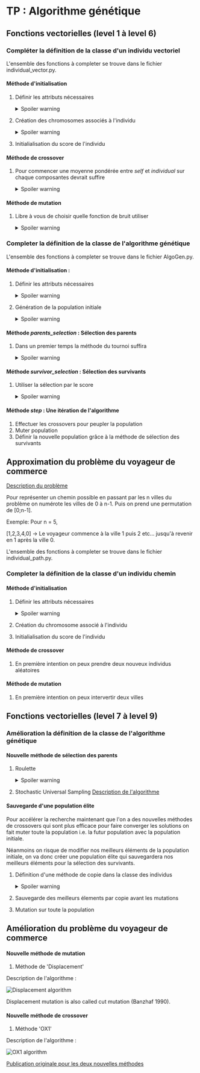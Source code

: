 # TP : Algorithme génétique

## Fonctions vectorielles (level 1 à level 6)

### Compléter la définition de la classe d'un individu vectoriel

L'ensemble des fonctions à completer se trouve dans le fichier individual_vector.py.

#### Méthode d'initialisation
1. Définir les attributs nécessaires
    <details>
    <summary>Spoiler warning</summary>
    
    * Dimension du vecteur (_shape_)
    * Intervalle de recherche (_starting_interval_)
    * Score de l'individu (_fitness_score_)
    * Fonction de score (_fitness_function_)
    * Chromosomes de l'individu (_chromosomes_)
    
    </details>

2. Création des chromosomes associés à l'individu
   <details>
    <summary>Spoiler warning</summary>
    
    * Création d'un array numpy de taille shape contenant des réels aléatoires compris dans l'intervalle _starting_interval_
    
    </details>
3. Initialialisation du score de l'individu

#### Méthode de crossover

1. Pour commencer une moyenne pondérée entre _self_ et _individual_ sur chaque composantes devrait suffire
    <details>
    <summary>Spoiler warning</summary>
    
    * Ne pas oublier de calculer le score des enfants
    
    </details>

#### Méthode de mutation


1. Libre à vous de choisir quelle fonction de bruit utiliser
    <details>
    <summary>Spoiler warning</summary>
    
    * Une gaussienne donne des résultats satisfaisants
    * Ne pas oublier de mettre à jour le score de l'individu
    
    </details>


### Completer la définition de la classe de l'algorithme génétique

L'ensemble des fonctions à completer se trouve dans le fichier AlgoGen.py.

#### Méthode d'initialisation :
1. Définir les attributs nécessaires
    <details>
    <summary>Spoiler warning</summary>
    
    * Population (population)
    * Taille de la population (pop_size)
    * Fréquence de mutation (mutation_rate)
    * Fréquence de crossover (crossover_rate)
    * Meilleur individu (best_indv)
    
    </details>
2. Génération de la population initiale
   <details>
    <summary>Spoiler warning</summary>
    
    * On créé une liste contenant les individus voulus grâce à l'argument _Indiv_ de la fonction _init_
    qui correspond à la classe _individual\_vector_ ou _individual\_path_ en fonction des besoins.

    Exemple : 

        Indiv(shape=shape, fitness_function=fitness_function, starting_interval=starting_interval)
    
    </details>


#### Méthode _parents_selection_  : Sélection des parents
1. Dans un premier temps la méthode du tournoi suffira
    <details>
    <summary>Spoiler warning</summary>

        * Pour trier un sous-ensemble de la population en fonction
        du score de l'individu on pourra utiliser :

        
            topk = sorted(sous_ensemble, key=lambda x: x.score)[-k:]
        
    </details>

#### Méthode _survivor_selection_ : Sélection des survivants

1. Utiliser la sélection par le score
    <details>
    <summary>Spoiler warning</summary>

    * Pour trier un sous-ensemble de la population en fonction
    du score de l'individu on pourra utiliser :

            topk = sorted(sous_ensemble, key=lambda x: x.score)[-k:]
        
    </details>

#### Méthode _step_ : Une itération de l'algorithme
1. Effectuer les crossovers pour peupler la population
2. Muter  population
3. Définir la nouvelle population grâce à la méthode de sélection des survivants


## Approximation du problème du voyageur de commerce

[Description du problème](https://fr.wikipedia.org/wiki/Probl%C3%A8me_du_voyageur_de_commerce)

Pour représenter un chemin possible en passant par les n villes du problème on numérote les villes de 0 à n-1. Puis on prend une permutation de [0;n-1].

Exemple:
Pour n = 5,

[1,2,3,4,0] -> Le voyageur commence à la ville 1 puis 2 etc... jusqu'à revenir en 1 après la ville 0.

L'ensemble des fonctions à completer se trouve dans le fichier individual_path.py.

### Completer la définition de la classe d'un individu chemin

#### Méthode d'initialisation
1. Définir les attributs nécessaires
    <details>
    <summary>Spoiler warning</summary>
    
    * Nombre de ville (shape)
    * Score de l'individu (fitness_score)
    * Fonction de fitness (fitness_function)
    * Chromosomes de l'individu (chromosomes)

    </details>

2. Création du chromosome associé à l'individu

3. Initialialisation du score de l'individu

#### Méthode de crossover

1. En première intention on peux prendre deux nouveux individus aléatoires

#### Méthode de mutation

1. En première intention on peux intervertir deux villes


## Fonctions vectorielles (level 7 à level 9)

### Amélioration la définition de la classe de l'algorithme génétique

#### Nouvelle méthode de sélection des parents

1. Roulette
    <details>
    <summary>Spoiler warning</summary>
        
    Si tu es arrivé là c'est que tu te débrouilles bien mais voilà une syntaxe qui pourra surêment te servir :
        parents = np.random.choice(self.population, size=2, p=proba)
    </details>
2. Stochastic Universal Sampling [Description de l'algorithme](https://en.wikipedia.org/wiki/Stochastic_universal_sampling)

#### Sauvegarde d'une population élite

Pour accélérer la recherche maintenant que l'on a des nouvelles méthodes de crossovers qui sont plus efficace pour faire converger les solutions on fait muter toute la population i.e. la futur population avec la population initiale.

Néanmoins on risque de modifier nos meilleurs éléments de la population initiale, on va donc créer une population élite qui sauvegardera nos meilleurs éléments pour la sélection des survivants.

1. Définition d'une méthode de copie dans la classe des individus
    <details>
    <summary>Spoiler warning</summary>
        
    Attention ne pas oublier que les listes et les arrays numpy sont référencés par rapport à leur adresse mémoire.
    </details>
    
2. Sauvegarde des meilleurs élements par copie avant les mutations
3. Mutation sur toute la population

## Amélioration du problème du voyageur de commerce

#### Nouvelle méthode de mutation

1. Méthode de 'Displacement' 

Description de l'algorithme :

![Displacement algorithm](./images/Displacement.PNG)

Displacement mutation is also called cut mutation (Banzhaf 1990).

#### Nouvelle méthode de crossover

1. Méthode 'OX1'

Description de l'algorithme :

![OX1 algorithm](./images/OX1.PNG)

[Publication originale pour les deux nouvelles méthodes](https://link.springer.com/content/pdf/10.1023/A:1006529012972.pdf)
